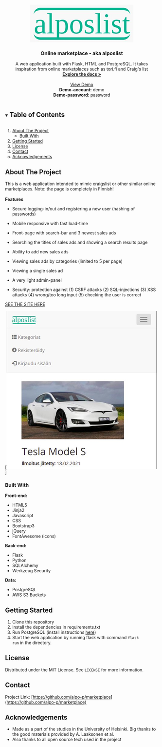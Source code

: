 <!-- PROJECT LOGO -->
<br />
<p align="center">
  <a href="https://github.com/alpo-p/marketplace">
    <img src="logo.jpg" width="340" height="123">
  </a>
 </p>

  <h3 align="center">Online marketplace - aka alposlist</h3>

  <p align="center">
    A web application built with Flask, HTML and PostgreSQL. It takes inspiration from online marketplaces such as tori.fi and Craig's list
    <br />
    <a href="https://github.com/alpo-p/marketplace"><strong>Explore the docs »</strong></a>
    <br />
    <br />
    <a href="https://alposlist.herokuapp.com/">View Demo</a>
    <br />
    <b>Demo-account:</b> demo
    <br />
    <b>Demo-password:</b> password
  </p>
</p>



<!-- TABLE OF CONTENTS -->
<details open="open">
  <summary><h2 style="display: inline-block">Table of Contents</h2></summary>
  <ol>
    <li>
      <a href="#about-the-project">About The Project</a>
      <ul>
        <li><a href="#built-with">Built With</a></li>
      </ul>
    </li>
    <li>
      <a href="#getting-started">Getting Started</a>
    </li>
    <li><a href="#license">License</a></li>
    <li><a href="#contact">Contact</a></li>
    <li><a href="#acknowledgements">Acknowledgements</a></li>
  </ol>
</details>



<!-- ABOUT THE PROJECT -->
## About The Project
This is a web application intended to mimic craigslist or other similar online marketplaces. Note: the page is completely in Finnish!
<br /><br />
<strong>Features</strong>
* Secure logging-in/out and registering a new user (hashing of passwords)
* Mobile responsive with fast load-time
* Front-page with search-bar and 3 newest sales ads
* Searching the titles of sales ads and showing a search results page
* Ability to add new sales ads
* Viewing sales ads by categories (limited to 5 per page)
* Viewing a single sales ad
* A very light admin-panel

* Security: protection against (1) CSRF attacks (2) SQL-injections (3) XSS attacks (4) wrong/too long input (5) checking the user is correct

<a href="alposlist.herokuapp.com">SEE THE SITE HERE</a>

[![Marketplace Screen Shot][product-screenshot]]

### Built With

<strong>Front-end:</strong>
* HTML5
* Jinja2
* Javascript
* CSS
* Bootstrap3
* jQuery
* FontAwesome (icons)

<strong>Back-end:</strong>
* Flask
* Python
* SQLAlchemy
* Werkzeug Security

<strong>Data:</strong>
* PostgreSQL
* AWS S3 Buckets  



<!-- GETTING STARTED -->
## Getting Started

1. Clone this repository 
2. Install the dependencies in requirements.txt
3. Run PostgreSQL (install instructions <a href="https://github.com/hy-tsoha/local-pg">here</a>)
4. Start the web application by running flask with command <code>flask run</code> in the directory.

<!-- LICENSE -->
## License

Distributed under the MIT License. See `LICENSE` for more information.



<!-- CONTACT -->
## Contact

Project Link: [https://github.com/alpo-p/marketplace](https://github.com/alpo-p/marketplace)



<!-- ACKNOWLEDGEMENTS -->
## Acknowledgements

* Made as a part of the studies in the University of Helsinki. Big thanks to the good materials provided by A. Laaksonen et al.
* Also thanks to all open source tech used in the project 





<!-- MARKDOWN LINKS & IMAGES -->
[contributors-shield]: https://img.shields.io/github/contributors/alpo-p/marketplace.svg?style=for-the-badge
[contributors-url]: https://github.com/alpo-p/marketplace/graphs/contributors
[forks-shield]: https://img.shields.io/github/forks/alpo-p/marketplace.svg?style=for-the-badge
[forks-url]: https://github.com/alpo-p/marketplace/network/members
[stars-shield]: https://img.shields.io/github/stars/alpo-p/marketplace.svg?style=for-the-badge
[stars-url]: https://github.com/alpo-p/marketplace/stargazers
[issues-shield]: https://img.shields.io/github/issues/alpo-p/marketplace.svg?style=for-the-badge
[issues-url]: https://github.com/alpo-p/marketplace/issues
[license-shield]: https://img.shields.io/github/license/alpo-p/marketplace.svg?style=for-the-badge
[license-url]: https://github.com/alpo-p/marketplace/blob/master/LICENSE.txt
[linkedin-shield]: https://img.shields.io/badge/-LinkedIn-black.svg?style=for-the-badge&logo=linkedin&colorB=555
[linkedin-url]: https://linkedin.com/in/alpopanula
[product-screenshot]: screenshot-mobile.jpg

